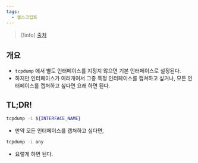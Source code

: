 ```yaml
---
tags:
  - 쉘스크립트
---
```

> [!info] [출처](https://serverfault.com/a/805008)
## 개요

- `tcpdump` 에서 별도 인터페이스를 지정지 않으면 기본 인터페이스로 설정된다.
- 하지만 인터페이스가 여러개여서 그중 특정 인터페이스를 캡쳐하고 싶거나, 모든 인터페이스를 캡쳐하고 싶다면 요래 하면 된다.

## TL;DR!

```bash
tcpdump -i ${INTERFACE_NAME}
```

- 만약 모든 인터페이스를 캡쳐하고 싶다면,

```bash
tcpdump -i any
```

- 요렇게 하면 된다.